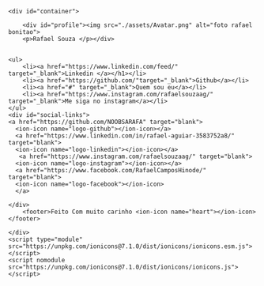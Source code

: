 <!DOCTYPE html>
<html lang="pt-br">
<head>
    <meta charset="UTF-8">
    <meta name="viewport" content="width=device-width, initial-scale=1.0">
    <title>paginarafaelsouza</title>
    <link rel="stylesheet" href="./style.css">
</head>

<body>
    
    <div id="container">
        
        <div id="profile"><img src="./assets/Avatar.png" alt="foto rafael bonitao">
        <p>Rafael Souza </p></div>
        
   
    <ul>
        <li><a href="https://www.linkedin.com/feed/" target="_blank">Linkedin </a></h1></li>
        <li><a href="https://github.com/"target="_blank">Github</a></li>
        <li><a href="#" target="_blank">Quem sou eu</a></li>
        <li><a href="https://www.instagram.com/rafaelsouzaag/" target="_blank">Me siga no instagram</a></li>
    </ul>
    <div id="social-links">
    <a href="https://github.com/NOOBSARAFA" target="blank">
      <ion-icon name="logo-github"></ion-icon></a>
      <a href="https://www.linkedin.com/in/rafael-aguiar-3583752a8/" target="blank">
      <ion-icon name="logo-linkedin"></ion-icon></a>
       <a href="https://www.instagram.com/rafaelsouzaag/" target="blank">
      <ion-icon name="logo-instagram"></ion-icon></a>
      <a href="https://www.facebook.com/RafaelCamposHinode/" target="blank">
      <ion-icon name="logo-facebook"></ion-icon>
      </a>
        
    </div>
        <footer>Feito Com muito carinho <ion-icon name="heart"></ion-icon></footer>    
        
    </div>
    <script type="module" src="https://unpkg.com/ionicons@7.1.0/dist/ionicons/ionicons.esm.js"></script>
    <script nomodule src="https://unpkg.com/ionicons@7.1.0/dist/ionicons/ionicons.js"></script>
    
</body>
</html>
